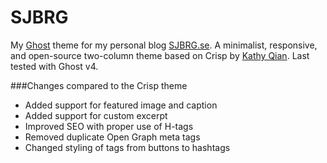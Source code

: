 # SJBRG

My [Ghost](https://ghost.org) theme for my personal blog [SJBRG.se](https://sjbrg.se). A minimalist, responsive, and open-source two-column theme based on Crisp by [Kathy Qian](http://kathyqian.com). Last tested with Ghost v4.

###Changes compared to the Crisp theme

* Added support for featured image and caption
* Added support for custom excerpt
* Improved SEO with proper use of H-tags
* Removed duplicate Open Graph meta tags
* Changed styling of tags from buttons to hashtags
